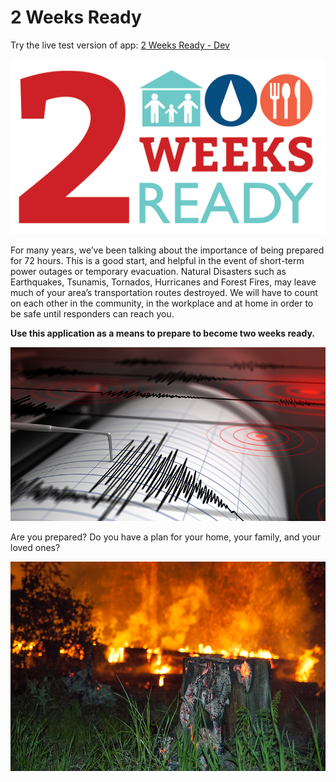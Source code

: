 # 2 Weeks Ready

Try the live test version of app: [2 Weeks Ready - Dev](https://2wrdev.azureedge.net/)

![2 Weeks Ready Logo.](assets/images/twoweeksready.png)

For many years, we’ve been talking about the importance of being prepared for 72 hours. This is a good start, and helpful in the event of short-term power outages or temporary evacuation. Natural Disasters such as Earthquakes, Tsunamis, Tornados, Hurricanes and Forest Fires, may leave much of your area’s transportation routes destroyed. We will have to count on each other in the community, in the workplace and at home in order to be safe until responders can reach you.

**Use this application as a means to prepare to become two weeks ready.**

![Seismograph.](assets/images/seismograph_resized.jpg)

Are you prepared? Do you have a plan for your home, your family, and your loved ones?

![Forest Fire.](assets/images/forestfire_resized.jpg)
